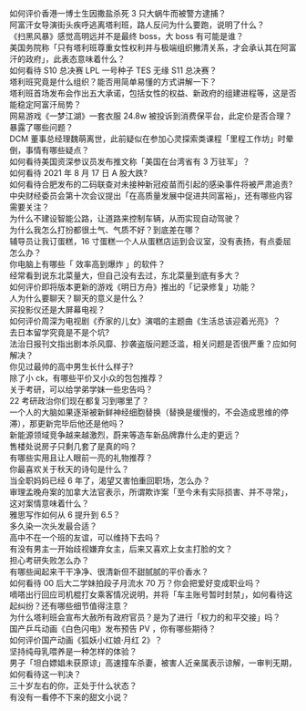 如何评价香港一博士生因撒盐杀死 3 只大蜗牛而被警方逮捕？  
阿富汗女导演街头疾呼逃离塔利班，路人反问为什么要跑，说明了什么？  
《扫黑风暴》感觉高明远并不是最终 boss，大 boss 有可能是谁？  
美国务院称「只有塔利班尊重女性权利并与极端组织撇清关系，才会承认其在阿富汗的政府」，此表态意味着什么？  
如何看待 S10 总决赛 LPL 一号种子 TES 无缘 S11 总决赛？  
塔利班究竟是什么组织？能否用简单易懂的方式讲解一下？  
塔利班首场发布会作出五大承诺，包括女性的权益、新政府的组建进程等，这是否能稳定阿富汗局势？  
网易游戏《一梦江湖》一套衣服 24.8w 被投诉到消费保平台，此定价是否合理？暴露了哪些问题？  
DCM 董事总经理魏萌离世，此前疑似在参加心灵探索类课程「里程工作坊」时晕倒，事情有哪些疑点？  
如何看待美国资深参议员发布推文称「美国在台湾省有 3 万驻军」？  
如何看待 2021 年 8 月 17 日 A 股大跌?  
如何看待合肥发布的二码联查对未接种新冠疫苗而引起的感染事件将被严肃追责?  
中央财经委员会第十次会议提出「在高质量发展中促进共同富裕」，还有哪些内容需要关注？  
为什么不建设智能公路，让道路来控制车辆，从而实现自动驾驶？  
为什么我怎么打扮都很土气、气质不好？到底差在哪？  
辅导员让我订蛋糕，16 寸蛋糕一个人从蛋糕店运到会议室，没有表扬，有点委屈怎么办？  
你电脑上有哪些「 效率高到爆炸 」的软件？  
经常看到说东北菜量大，但自己没有去过，东北菜量到底有多大？  
如何评价即将版本更新的游戏《明日方舟》推出的「记录修复」功能？  
人为什么要聊天？聊天的意义是什么？  
买投影仪还是大屏幕电视？  
如何评价周深为电视剧《乔家的儿女》演唱的主题曲《生活总该迎着光亮》？  
去日本留学究竟是不是个坑?  
法治日报刊文指出剧本杀风靡、抄袭盗版问题泛滥，相关问题是否很严重？应如何解决？  
你见过最帅的高中男生长什么样子?  
除了小 ck，有哪些平价又小众的包包推荐？  
关于考研，可以给学弟学妹一些忠告吗？  
22 考研政治你们现在都复习到哪里了？  
一个人的大脑如果逐渐被新鲜神经细胞替换（替换是缓慢的，不会造成思维的停滞），那更新完毕后他还是他吗？  
新能源领域竞争越来越激烈，蔚来等造车新品牌靠什么走的更远？  
售楼处说房子只剩几套了是真的吗？  
有哪些实用且让人眼前一亮的礼物推荐？  
你最喜欢关于秋天的诗句是什么？  
当全职妈妈已经 6 年了，渴望又害怕重回职场，怎么办？  
审理孟晚舟案的加拿大法官表示，所谓欺诈案「至今未有实际损害、并不寻常」，这对案情意味着什么？  
雅思写作如何从 6 提升到 6.5？  
多久染一次头发最合适？  
高中不在一个班的友谊，可以维持下去吗？  
有没有男主一开始歧视嫌弃女主，后来又喜欢上女主打脸的文？  
担心考研失败怎么办？  
有哪些闻起来干干净净、很清新但不甜腻腻的平价香水？  
如何看待 00 后大二学妹拍段子月流水 70 万？你会把爱好变成职业吗？  
嘀嗒出行回应司机棍打女乘客情况说明，并将「车主账号暂时封禁」，如何看待这起纠纷？还有哪些细节值得注意？  
为什么塔利班会宣布大赦所有政府官员？是为了进行「权力的和平交接」吗？  
国产乒乓动画《白色闪电》发布预告 PV ，你有哪些期待？  
如何评价国产动画《狐妖小红娘·月红 2》？  
坚持纯母乳喂养是一种怎样的体验？  
男子「坦白嫖娼未获原谅」高速撞车杀妻，被害人近亲属表示谅解，一审判无期，如何看待这一判决？  
三十岁左右的你，正处于什么状态？  
有没有一看停不下来的甜文小说？  
